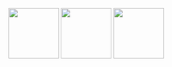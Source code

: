 <p>
<img src="/img/Capturar1.PNG" width="100px">
<img src="/img/Capturar2.PNG" width="100px">
<img src="/img/Capturar3.PNG" width="100px">
</p>
